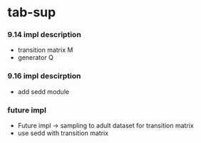 # tab-sup

### 9.14 impl description
- transition matrix M
- generator Q

### 9.16 impl descirption
- add sedd module

### future impl
- Future impl -> sampling to adult dataset for transition matrix
- use sedd with transition matrix